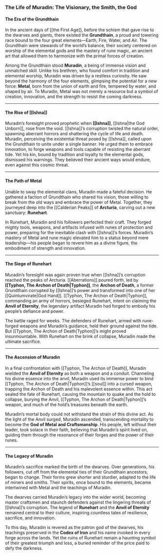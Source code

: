 ### **The Life of Muradin: The Visionary, the Smith, the God**

#### **The Era of the Grundthain**

In the ancient days of [[the First Age]], before the schism that gave rise to the dwarves and giants, there existed the **Grundthain**, a proud and towering race bound to the four great elements—Earth, Fire, Water, and Air. The Grundthain were stewards of the world’s balance, their society centered on worship of the elemental gods and the mastery of rune magic, an ancient art that allowed them to harmonize with the primal forces of creation.

Among the Grundthain stood **Muradin**, a being of immense vision and unmatched skill. Unlike his brethren, who found comfort in tradition and elemental worship, Muradin was driven by a restless curiosity. He saw beyond the harmony of the four elements, glimpsing the potential for a new force: **Metal**, born from the union of earth and fire, tempered by water, and shaped by air. To Muradin, Metal was not merely a resource but a symbol of creation, innovation, and the strength to resist the coming darkness.

---

#### **The Rise of [[Ishna]]**

Muradin’s foresight proved prophetic when **[[Ishna]]**, [[Ishna|the God Unborn]], rose from the void. [[Ishna]]’s corruption twisted the natural order, spawning aberrant horrors and shattering the cycle of life and death. Muradin, perceiving the existential threat posed by [[Ishna]], called upon the Grundthain to unite under a single banner. He urged them to embrace innovation, to forge weapons and tools capable of resisting the aberrant tide. Yet his kin, bound by tradition and loyalty to the elemental gods, dismissed his warnings. They believed their ancient ways would endure, even against this cosmic threat.

---

#### **The Path of Metal**

Unable to sway the elemental clans, Muradin made a fateful decision. He gathered a faction of Grundthain who shared his vision, those willing to break from the old ways and embrace the power of Metal. Together, they journeyed deep into the [[Calderian Peaks]] of **Arcturia**, carving out a new sanctuary: **Runehart**.

In Runehart, Muradin and his followers perfected their craft. They forged mighty tools, weapons, and artifacts infused with runes of protection and power, preparing for the inevitable clash with [[Ishna]]’s forces. Muradin’s mastery of Metal and rune magic elevated him to a status beyond mere leadership—his people began to revere him as a divine figure, the embodiment of strength and innovation.

---

#### **The Siege of Runehart**

Muradin’s foresight was again proven true when [[Ishna]]’s corruption reached the peaks of Arcturia. [[Aberrations]] poured forth, led by **[[Typhon, The Archon of Death|Typhon]]**, the **Archon of Death**, a former Grundthain corrupted by [[Ishna]]’s power and transformed into one of her [[Quintumvirate|God Hand]]. [[Typhon, The Archon of Death|Typhon]], commanding an army of horrors, besieged Runehart, intent on claiming the **Anvil of Eternity**, the legendary artifact Muradin had forged to embody his people’s defiance and power.

The battle raged for weeks. The defenders of Runehart, armed with rune-forged weapons and Muradin’s guidance, held their ground against the tide. But [[Typhon, The Archon of Death|Typhon]]’s might proved insurmountable. With Runehart on the brink of collapse, Muradin made the ultimate sacrifice.

---

#### **The Ascension of Muradin**

In a final confrontation with [[Typhon, The Archon of Death]], Muradin wielded the **Anvil of Eternity** as both a weapon and a conduit. Channeling his divine essence into the anvil, Muradin used its immense power to bind [[Typhon, The Archon of Death|Typhon]]’s [[soul]] into a cursed weapon, trapping the Archon of Death and his malevolent essence within. This act sealed the fate of Runehart, causing the mountain to quake and the hold to collapse, burying the Anvil, [[Typhon, The Archon of Death|Typhon]]’s weapon, and much of the hold’s treasures beneath the earth.

Muradin’s mortal body could not withstand the strain of this divine act. As the light of the Anvil surged, Muradin ascended, transcending mortality to become the **God of Metal and Craftsmanship**. His people, left without their leader, took solace in their faith, believing that Muradin’s spirit lived on, guiding them through the resonance of their forges and the power of their runes.

---

#### **The Legacy of Muradin**

Muradin’s sacrifice marked the birth of the dwarves. Over generations, his followers, cut off from the elemental ties of their Grundthain ancestors, began to change. Their forms grew shorter and sturdier, adapted to the life of miners and smiths. Their spirits, once bound to the elements, became intertwined with Metal and the teachings of Muradin.

The dwarves carried Muradin’s legacy into the wider world, becoming master craftsmen and staunch defenders against the lingering threats of [[Ishna]]’s corruption. The legend of **Runehart** and the **Anvil of Eternity** remained central to their culture, inspiring countless tales of resilience, sacrifice, and innovation.

To this day, Muradin is revered as the patron god of the dwarves, his teachings preserved in the **Codex of Iron** and his name invoked in every forge across the lands. Yet the ruins of Runehart remain a haunting symbol of their greatest triumph and loss, a buried reminder of the price paid to defy the darkness.
